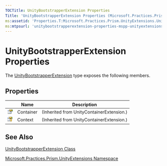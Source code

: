 ```yaml
---
TOCTitle: UnityBootstrapperExtension Properties
Title: 'UnityBootstrapperExtension Properties (Microsoft.Practices.Prism.UnityExtensions)'
ms:assetid: 'Properties.T:Microsoft.Practices.Prism.UnityExtensions.UnityBootstrapperExtension'
ms:mtpsurl: 'unitybootstrapperextension-properties-mspp-unityextensions.md'
---
```


# UnityBootstrapperExtension Properties

The [UnityBootstrapperExtension](/patterns-practices/reference/unitybootstrapperextension-class-mspp-unityextensions) type exposes the following members.

## Properties

|                                                                                                      | Name      | Description                               |
|------------------------------------------------------------------------------------------------------|-----------|-------------------------------------------|
| ![Public property](/patterns-practices/reference/images/pubproperty.gif)     | Container | (Inherited from UnityContainerExtension.) |
| ![Protected property](/patterns-practices/reference/images/protproperty.gif) | Context   | (Inherited from UnityContainerExtension.) |

## See Also

[UnityBootstrapperExtension Class](/patterns-practices/reference/unitybootstrapperextension-class-mspp-unityextensions)

[Microsoft.Practices.Prism.UnityExtensions Namespace](/patterns-practices/reference/mspp-unityextensions-namespace)